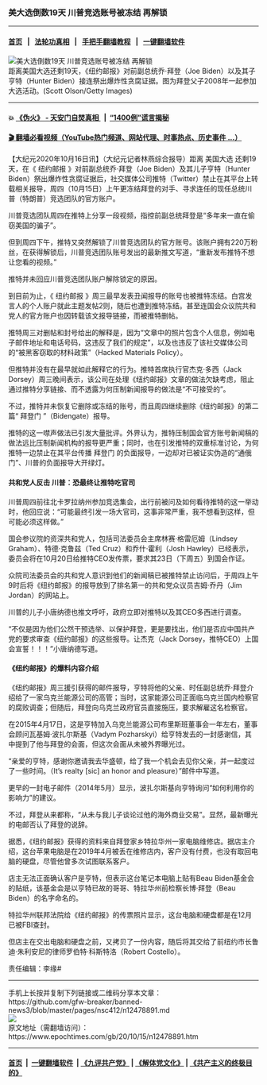 ### 美大选倒数19天 川普竞选账号被冻结 再解锁
------------------------

#### [首页](https://github.com/gfw-breaker/banned-news3/blob/master/README.md) &nbsp;&nbsp;|&nbsp;&nbsp; [法轮功真相](https://github.com/begood0513/basic/blob/master/README.md)  &nbsp;&nbsp;|&nbsp;&nbsp; [手把手翻墙教程](https://github.com/gfw-breaker/guides/wiki)  &nbsp;&nbsp;|&nbsp;&nbsp; [一键翻墙软件](https://github.com/gfw-breaker/nogfw/blob/master/README.md)  



<div><img alt="美大选倒数19天 川普竞选账号被冻结 再解锁" class="attachment-djy_600_400 size-djy_600_400 wp-post-image" src="https://i.epochtimes.com/assets/uploads/2020/10/GettyImages-78344968-600x400.jpg"/>
<div class="caption">
 距离美国大选还剩19天，《纽约邮报》对前副总统乔·拜登（Joe Biden）以及其子亨特（Hunter Biden）接连祭出爆炸性贪腐证据。图为拜登父子2008年一起参加大选活动。(Scott Olson/Getty Images)
</div></div><hr/>

#### 💥 [《伪火》 - 天安门自焚真相 ](http://158.247.195.190:10000/videos/blog/weihuo.html)&nbsp; |&nbsp; [“1400例”谎言揭秘  ](http://158.247.195.190:10000/videos/blog/jiexi1400.html)

#### [ 🎬  翻墙必看视频（YouTube热门频道、网站代理、时事热点、历史事件 ...）](https://github.com/gfw-breaker/links/blob/master/banned.md)

<div><p>
 【大纪元2020年10月16日讯】（大纪元记者林燕综合报导）距离
 <ok href="https://www.epochtimes.com/gb/tag/%E7%BE%8E%E5%9B%BD%E5%A4%A7%E9%80%89.html">
  美国大选
 </ok>
 还剩19天，在《
 <ok href="https://www.epochtimes.com/gb/tag/%E7%BA%BD%E7%BA%A6%E9%82%AE%E6%8A%A5.html">
  纽约邮报
 </ok>
 》对前副总统乔·拜登（Joe Biden）及其儿子亨特（Hunter Biden）祭出爆炸性贪腐证据后，社交媒体公司推特（Twitter）禁止在其平台上转载相关报导，周四（10月15日）上午更冻结拜登的对手、寻求连任的现任总统川普（特朗普）竞选团队的官方账户。
</p>
<p>
 川普竞选团队周四在推特上分享一段视频，指控前副总统拜登是“多年来一直在偷窃美国的骗子”。
</p>
<p>
 但到周四下午，推特又突然解锁了川普竞选团队的官方账号。该账户拥有220万粉丝，在获得解锁后，川普竞选团队账号发出的最新推文写道，“重新发布推特不想让您看的视频。”
</p>
<p>
 推特并未回应川普竞选团队账户解除锁定的原因。
</p>
<p>
 到目前为止，《
 <ok href="https://www.epochtimes.com/gb/tag/%E7%BA%BD%E7%BA%A6%E9%82%AE%E6%8A%A5.html">
  纽约邮报
 </ok>
 》周三最早发表丑闻报导的账号也被推特冻结。白宫发言人的个人账户就此主题发帖2则，随后也遭到推特冻结。甚至连国会众议院共和党人的官方账户也因转载该文报导链接，而被推特删帖。
</p>
<p>
 推特周三对删帖和封号给出的解释是，因为“文章中的照片包含个人信息，例如电子邮件地址和电话号码，这违反了我们的规定”，以及也违反了该社交媒体公司的“被黑客窃取的材料政策”（Hacked Materials Policy）。
</p>
<p>
 但推特并没有在最早就如此解释它的行为。推特首席执行官杰克·多西（Jack Dorsey）周三晚间表示，该公司在处理《纽约邮报》文章的做法欠缺考虑，阻止通过推特分享链接、而不透露为何压制新闻报导的做法是“不可接受的”。
</p>
<p>
 不过，推特并未恢复它删除或冻结的账号，而且周四继续删除《纽约邮报》的第二篇“
 <ok href="https://www.epochtimes.com/gb/tag/%E6%8B%9C%E7%99%BB%E9%97%A8.html">
  拜登门
 </ok>
 ”（Bidengate）报导。
</p>
<p>
 推特的这一噤声做法已引发大量批评。外界认为，推特压制国会官方账号新闻稿的做法远比压制新闻机构的报导更严重；同时，也在引发推特的双重标准讨论，为何推特一边禁止在其平台传播
 <ok href="https://www.epochtimes.com/gb/tag/%E6%8B%9C%E7%99%BB%E9%97%A8.html">
  拜登门
 </ok>
 的负面报导，一边却对已被证实伪造的“通俄门”、川普的负面报导大开绿灯。
</p>
<h4>
 共和党人反击 川普：恐最终让推特吃官司
</h4>
<p>
 川普周四前往北卡罗拉纳州参加竞选集会，出行前被问及如何看待推特的这一举动时，他回应说：“可能最终引发一场大官司，这事非常严重，我不想看到这样，但可能必须这样做。”
</p>
<p>
 国会参议院的资深共和党人，包括司法委员会主席林赛·格雷厄姆（Lindsey Graham）、特德·克鲁兹（Ted Cruz）和乔什·霍利（Josh Hawley）已经表示，委员会将在10月20日给推特CEO发传票，要求其23日（下周五）到国会作证。
</p>
<p>
 众院司法委员会的共和党人意识到他们的新闻稿已被推特禁止访问后，于周四上午9时后将《纽约邮报》的报导放到了排名第一的共和党众议员吉姆·乔丹（Jim Jordan）的网站上。
</p>
<p>
 川普的儿子小唐纳德也推文呼吁，政府立即对推特以及其CEO多西进行调查。
</p>
<p>
 “不仅是因为他们公然干预选举、以保护拜登，更是要找出，他们是否应中国共产党的要求审查《纽约邮报》的这些报导。让杰克（Jack Dorsey，推特CEO）上国会宣誓！！！”小唐纳德写道。
</p>
<h4>
 《纽约邮报》的爆料内容介绍
</h4>
<p>
 《纽约邮报》周三援引获得的邮件报导，亨特将他的父亲、时任副总统乔·拜登介绍给了一家乌克兰能源公司的高管；当时，这家能源公司正面临乌克兰国内检察官的腐败调查；但随后，拜登向乌克兰政府官员直接施压，要求解雇这名检察官。
</p>
<p>
 在2015年4月17日，这是亨特加入乌克兰能源公司布里斯班董事会一年左右，董事会顾问瓦基姆·波扎尔斯基（Vadym Pozharskyi）给亨特发去的一封感谢信，其中提到了他与拜登的会面，但这次会面从未被外界曝光过。
</p>
<p>
 “亲爱的亨特，感谢你邀请我去华盛顿，给了我一个机会去见你父亲，并一起度过了一些时间。（It’s realty [sic] an honor and pleasure）”邮件中写道。
</p>
<p>
 更早的一封电子邮件（2014年5月）显示，波扎尔斯基向亨特询问“如何利用你的影响力”的建议。
</p>
<p>
 不过，拜登从来都称，“从未与我儿子谈论过他的海外商业交易”。显然，最新曝光的电邮否认了拜登的说辞。
</p>
<p>
 据悉，《纽约邮报》获得的资料来自拜登家乡特拉华州一家电脑维修店。据店主介绍，这台苹果电脑是在2019年4月被丢在维修店内，客户没有付费，也没有取回电脑的硬盘，尽管他曾多次试图联系客户。
</p>
<p>
 店主无法正面确认客户是亨特，但表示这台笔记本电脑上贴有Beau Biden基金会的贴纸，该基金会是以亨特已故的哥哥、特拉华州前检察长博·拜登（Beau Biden）的名字命名的。
</p>
<p>
 特拉华州联邦法院给《纽约邮报》的传票照片显示，这台电脑和硬盘都是在12月已被FBI查封。
</p>
<p>
 但店主在交出电脑和硬盘之前，又拷贝了一份内容，随后将其交给了前纽约市长鲁迪·朱利安尼的律师罗伯特·科斯特洛（Robert Costello）。
</p>
<p>
 责任编辑：李缘#
</p>
</div>
<hr/>
手机上长按并复制下列链接或二维码分享本文章：<br/>
https://github.com/gfw-breaker/banned-news3/blob/master/pages/nsc412/n12478891.md <br/>
<a href='https://github.com/gfw-breaker/banned-news3/blob/master/pages/nsc412/n12478891.md'><img src='https://github.com/gfw-breaker/banned-news3/blob/master/pages/nsc412/n12478891.md.png'/></a> <br/>
原文地址（需翻墙访问）：https://www.epochtimes.com/gb/20/10/15/n12478891.htm


------------------------
#### [首页](https://github.com/gfw-breaker/banned-news3/blob/master/README.md) &nbsp;|&nbsp; [一键翻墙软件](https://github.com/gfw-breaker/nogfw/blob/master/README.md) &nbsp;| [《九评共产党》](https://github.com/gfw-breaker/9ping.md/blob/master/README.md#九评之一评共产党是什么) | [《解体党文化》](https://github.com/gfw-breaker/jtdwh.md/blob/master/README.md) | [《共产主义的终极目的》](https://github.com/gfw-breaker/gczydzjmd.md/blob/master/README.md)


<img src='http://gfw-breaker.win/banned-news3/pages/nsc412/n12478891.md' width='0px' height='0px'/>